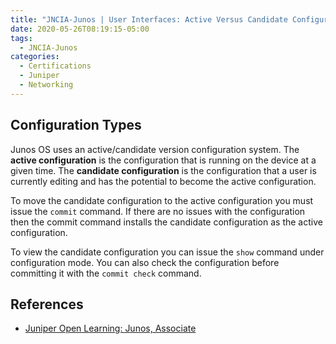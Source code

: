 ```yaml
---
title: "JNCIA-Junos | User Interfaces: Active Versus Candidate Configuration"
date: 2020-05-26T08:19:15-05:00
tags:
  - JNCIA-Junos
categories:
  - Certifications
  - Juniper
  - Networking
---
```

## Configuration Types
Junos OS uses an active/candidate version configuration system. The **active configuration** is the configuration that is running on the device at a given time. The **candidate configuration** is the configuration that a user is currently editing and has the potential to become the active configuration.

To move the candidate configuration to the active configuration you must issue the `commit` command. If there are no issues with the configuration then the commit command installs the candidate configuration as the active configuration.

To view the candidate configuration you can issue the `show` command under configuration mode. You can also check the configuration before committing it with the `commit check` command. 

## References
  * [Juniper Open Learning: Junos, Associate](https://cloud.contentraven.com/junosgenius/learningpath-detail/1004/3/0/1)